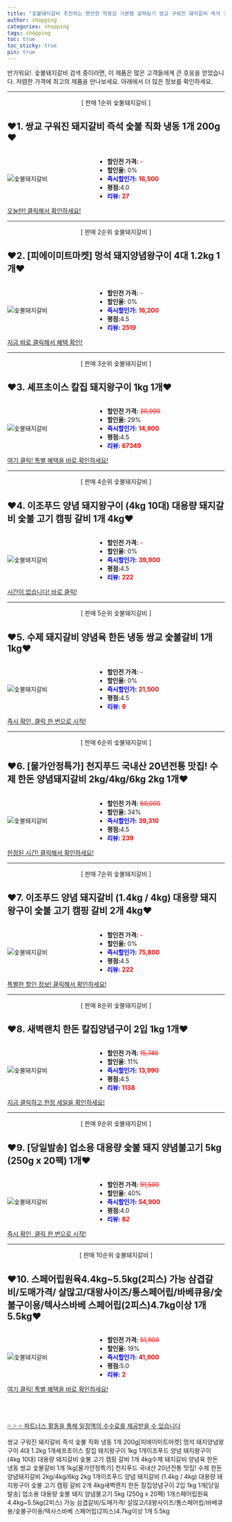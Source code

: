 ```yaml
---
title: "숯불돼지갈비 추천하는 편안한 착용감 기본템 살펴보기 쌍교 구워진 돼지갈비 즉석 숯불"
author: shopping
categories: shopping
tags: shopping
toc: true
toc_sticky: true
pin: true
---
```

반가워요!. 숯불돼지갈비 검색 중이라면, 이 제품은 많은 고객들에게 큰 호응을 얻었습니다. 저렴한 가격에 최고의 제품을 만나보세요. 아래에서 더 많은 정보를 확인하세요.

---
<p class="toplist" style="margin: 0 auto; display: block; width: fit-content;">[ 판매 1순위 숯불돼지갈비 ]</p>

<h2><strong>❤️1. 쌍교 구워진 돼지갈비 즉석 숯불 직화 냉동 1개 200g❤️</strong></h2>

<div style="display: flex; align-items: center;">
    <div style="flex: 0.4;">
        <img src="https://thumbnail8.coupangcdn.com/thumbnails/remote/230x230ex/image/vendor_inventory/f323/cee7e5a9f5fd217b9592f71cf02380355fc3c89be46c9c667297c2c24784.png" alt="숯불돼지갈비" style="max-width: 100%;">
    </div>
    <div style="flex: 0.6; margin-left: 10px;">
        <ul>
            <li><strong>할인전 가격:</strong> <del style="color: red;">-</del></li>
            <li><strong>할인율:</strong> 0%</li>
            <li><span style='color:blue'><strong>즉시할인가:</strong></span> <span style='color:red'><strong>16,500</strong></span></li>
            <li><strong>평점:</strong>4.0</li>
            <li><span style='color:blue'><strong>리뷰:</strong></span> <span style='color:red'><strong>27</strong></span></li>
        </ul>
    </div>
</div>
<div class="center">
    <a href="https://selin100587.github.io?lptag=AF9450613&subid=githubio&pageKey=7800359267&traceid=V0-153&itemId=21124210708&vendorItemId=88185986254" class="myButton">
        오늘만! 클릭해서 확인하세요!
    </a>
</div>


---
<p class="toplist" style="margin: 0 auto; display: block; width: fit-content;">[ 판매 2순위 숯불돼지갈비 ]</p>

<h2><strong>❤️2. [피에이미트마켓] 멍석 돼지양념왕구이 4대 1.2kg 1개❤️</strong></h2>

<div style="display: flex; align-items: center;">
    <div style="flex: 0.4;">
        <img src="https://thumbnail7.coupangcdn.com/thumbnails/remote/230x230ex/image/vendor_inventory/f617/f03122133c55a284b1064a36f6ea672589daae24cb51eac90130a2b4457a.jpg" alt="숯불돼지갈비" style="max-width: 100%;">
    </div>
    <div style="flex: 0.6; margin-left: 10px;">
        <ul>
            <li><strong>할인전 가격:</strong> <del style="color: red;">-</del></li>
            <li><strong>할인율:</strong> 0%</li>
            <li><span style='color:blue'><strong>즉시할인가:</strong></span> <span style='color:red'><strong>16,200</strong></span></li>
            <li><strong>평점:</strong>4.5</li>
            <li><span style='color:blue'><strong>리뷰:</strong></span> <span style='color:red'><strong>2519</strong></span></li>
        </ul>
    </div>
</div>
<div class="center">
    <a href="https://selin100587.github.io?lptag=AF9450613&subid=githubio&pageKey=7310416012&traceid=V0-153&itemId=18726991409&vendorItemId=3043598397" class="myButton">
        지금 바로 클릭해서 혜택 확인!
    </a>
</div>


---
<p class="toplist" style="margin: 0 auto; display: block; width: fit-content;">[ 판매 3순위 숯불돼지갈비 ]</p>

<h2><strong>❤️3. 셰프초이스 칼집 돼지왕구이 1kg 1개❤️</strong></h2>

<div style="display: flex; align-items: center;">
    <div style="flex: 0.4;">
        <img src="https://thumbnail10.coupangcdn.com/thumbnails/remote/230x230ex/image/retail/images/3516644821665122-9cbbfabc-f651-4971-8bac-383976700640.jpg" alt="숯불돼지갈비" style="max-width: 100%;">
    </div>
    <div style="flex: 0.6; margin-left: 10px;">
        <ul>
            <li><strong>할인전 가격:</strong> <del style="color: red;">20,990</del></li>
            <li><strong>할인율:</strong> 29%</li>
            <li><span style='color:blue'><strong>즉시할인가:</strong></span> <span style='color:red'><strong>14,900</strong></span></li>
            <li><strong>평점:</strong>4.5</li>
            <li><span style='color:blue'><strong>리뷰:</strong></span> <span style='color:red'><strong>67349</strong></span></li>
        </ul>
    </div>
</div>
<div class="center">
    <a href="https://selin100587.github.io?lptag=AF9450613&subid=githubio&pageKey=1302218263&traceid=V0-153&itemId=2316141049&vendorItemId=70312854976" class="myButton">
        여기 클릭! 특별 혜택을 바로 확인하세요!
    </a>
</div>


---
<p class="toplist" style="margin: 0 auto; display: block; width: fit-content;">[ 판매 4순위 숯불돼지갈비 ]</p>

<h2><strong>❤️4. 이조푸드 양념 돼지왕구이 (4kg 10대) 대용량 돼지갈비 숯불 고기 캠핑 갈비 1개 4kg❤️</strong></h2>

<div style="display: flex; align-items: center;">
    <div style="flex: 0.4;">
        <img src="https://thumbnail9.coupangcdn.com/thumbnails/remote/230x230ex/image/vendor_inventory/3f8f/183f727fe9793e3f42acc867070bf2aca00cde301b16da434e36e6e22f07.jpg" alt="숯불돼지갈비" style="max-width: 100%;">
    </div>
    <div style="flex: 0.6; margin-left: 10px;">
        <ul>
            <li><strong>할인전 가격:</strong> <del style="color: red;">-</del></li>
            <li><strong>할인율:</strong> 0%</li>
            <li><span style='color:blue'><strong>즉시할인가:</strong></span> <span style='color:red'><strong>39,900</strong></span></li>
            <li><strong>평점:</strong>4.5</li>
            <li><span style='color:blue'><strong>리뷰:</strong></span> <span style='color:red'><strong>222</strong></span></li>
        </ul>
    </div>
</div>
<div class="center">
    <a href="https://selin100587.github.io?lptag=AF9450613&subid=githubio&pageKey=1991002505&traceid=V0-153&itemId=3388155950&vendorItemId=86114023818" class="myButton">
        시간이 없습니다! 바로 클릭!
    </a>
</div>


---
<p class="toplist" style="margin: 0 auto; display: block; width: fit-content;">[ 판매 5순위 숯불돼지갈비 ]</p>

<h2><strong>❤️5. 수제 돼지갈비 양념육 한돈 냉동 쌍교 숯불갈비 1개 1kg❤️</strong></h2>

<div style="display: flex; align-items: center;">
    <div style="flex: 0.4;">
        <img src="https://thumbnail9.coupangcdn.com/thumbnails/remote/230x230ex/image/vendor_inventory/833d/26c0252621cc212934628c91a8e1b487f051b2846c33f42118e1a205c965.jpg" alt="숯불돼지갈비" style="max-width: 100%;">
    </div>
    <div style="flex: 0.6; margin-left: 10px;">
        <ul>
            <li><strong>할인전 가격:</strong> <del style="color: red;">-</del></li>
            <li><strong>할인율:</strong> 0%</li>
            <li><span style='color:blue'><strong>즉시할인가:</strong></span> <span style='color:red'><strong>21,500</strong></span></li>
            <li><strong>평점:</strong>4.5</li>
            <li><span style='color:blue'><strong>리뷰:</strong></span> <span style='color:red'><strong>9</strong></span></li>
        </ul>
    </div>
</div>
<div class="center">
    <a href="https://selin100587.github.io?lptag=AF9450613&subid=githubio&pageKey=7800387417&traceid=V0-153&itemId=21124328672&vendorItemId=88186102848" class="myButton">
        즉시 확인, 클릭 한 번으로 시작!
    </a>
</div>


---
<p class="toplist" style="margin: 0 auto; display: block; width: fit-content;">[ 판매 6순위 숯불돼지갈비 ]</p>

<h2><strong>❤️6. [물가안정특가] 천지푸드 국내산 20년전통 맛집! 수제 한돈 양념돼지갈비 2kg/4kg/6kg 2kg 1개❤️</strong></h2>

<div style="display: flex; align-items: center;">
    <div style="flex: 0.4;">
        <img src="https://thumbnail9.coupangcdn.com/thumbnails/remote/230x230ex/image/vendor_inventory/bef3/cf85ff620428a5a753c232dfed65049f2074ad550dc56783e528ff63fb21.jpg" alt="숯불돼지갈비" style="max-width: 100%;">
    </div>
    <div style="flex: 0.6; margin-left: 10px;">
        <ul>
            <li><strong>할인전 가격:</strong> <del style="color: red;">60,000</del></li>
            <li><strong>할인율:</strong> 34%</li>
            <li><span style='color:blue'><strong>즉시할인가:</strong></span> <span style='color:red'><strong>39,310</strong></span></li>
            <li><strong>평점:</strong>4.5</li>
            <li><span style='color:blue'><strong>리뷰:</strong></span> <span style='color:red'><strong>239</strong></span></li>
        </ul>
    </div>
</div>
<div class="center">
    <a href="https://selin100587.github.io?lptag=AF9450613&subid=githubio&pageKey=7230424151&traceid=V0-153&itemId=18345417684&vendorItemId=85563576301" class="myButton">
        한정된 시간! 클릭해서 확인하세요!
    </a>
</div>


---
<p class="toplist" style="margin: 0 auto; display: block; width: fit-content;">[ 판매 7순위 숯불돼지갈비 ]</p>

<h2><strong>❤️7. 이조푸드 양념 돼지갈비 (1.4kg / 4kg) 대용량 돼지왕구이 숯불 고기 캠핑 갈비 2개 4kg❤️</strong></h2>

<div style="display: flex; align-items: center;">
    <div style="flex: 0.4;">
        <img src="https://thumbnail9.coupangcdn.com/thumbnails/remote/230x230ex/image/vendor_inventory/3f8f/183f727fe9793e3f42acc867070bf2aca00cde301b16da434e36e6e22f07.jpg" alt="숯불돼지갈비" style="max-width: 100%;">
    </div>
    <div style="flex: 0.6; margin-left: 10px;">
        <ul>
            <li><strong>할인전 가격:</strong> <del style="color: red;">-</del></li>
            <li><strong>할인율:</strong> 0%</li>
            <li><span style='color:blue'><strong>즉시할인가:</strong></span> <span style='color:red'><strong>75,800</strong></span></li>
            <li><strong>평점:</strong>4.5</li>
            <li><span style='color:blue'><strong>리뷰:</strong></span> <span style='color:red'><strong>222</strong></span></li>
        </ul>
    </div>
</div>
<div class="center">
    <a href="https://selin100587.github.io?lptag=AF9450613&subid=githubio&pageKey=1991002505&traceid=V0-153&itemId=3388155951&vendorItemId=86114023812" class="myButton">
        특별한 할인 정보! 클릭해서 확인하세요!
    </a>
</div>


---
<p class="toplist" style="margin: 0 auto; display: block; width: fit-content;">[ 판매 8순위 숯불돼지갈비 ]</p>

<h2><strong>❤️8. 새벽랜치 한돈 칼집양념구이 2입 1kg 1개❤️</strong></h2>

<div style="display: flex; align-items: center;">
    <div style="flex: 0.4;">
        <img src="https://thumbnail7.coupangcdn.com/thumbnails/remote/230x230ex/image/rs_quotation_api/amotadby/da984658c794416c8807aa3c53041679.jpg" alt="숯불돼지갈비" style="max-width: 100%;">
    </div>
    <div style="flex: 0.6; margin-left: 10px;">
        <ul>
            <li><strong>할인전 가격:</strong> <del style="color: red;">15,740</del></li>
            <li><strong>할인율:</strong> 11%</li>
            <li><span style='color:blue'><strong>즉시할인가:</strong></span> <span style='color:red'><strong>13,990</strong></span></li>
            <li><strong>평점:</strong>4.5</li>
            <li><span style='color:blue'><strong>리뷰:</strong></span> <span style='color:red'><strong>1138</strong></span></li>
        </ul>
    </div>
</div>
<div class="center">
    <a href="https://selin100587.github.io?lptag=AF9450613&subid=githubio&pageKey=7502986066&traceid=V0-153&itemId=19643950707&vendorItemId=86750105008" class="myButton">
        지금 클릭하고 한정 세일을 확인하세요!
    </a>
</div>


---
<p class="toplist" style="margin: 0 auto; display: block; width: fit-content;">[ 판매 9순위 숯불돼지갈비 ]</p>

<h2><strong>❤️9. [당일발송] 업소용 대용량 숯불 돼지 양념불고기 5kg (250g x 20팩) 1개❤️</strong></h2>

<div style="display: flex; align-items: center;">
    <div style="flex: 0.4;">
        <img src="https://thumbnail6.coupangcdn.com/thumbnails/remote/230x230ex/image/vendor_inventory/5507/23d2ed4ef4504f6b540d8cd4769785627d935da21811c5fdac13c7fedb91.jpg" alt="숯불돼지갈비" style="max-width: 100%;">
    </div>
    <div style="flex: 0.6; margin-left: 10px;">
        <ul>
            <li><strong>할인전 가격:</strong> <del style="color: red;">91,500</del></li>
            <li><strong>할인율:</strong> 40%</li>
            <li><span style='color:blue'><strong>즉시할인가:</strong></span> <span style='color:red'><strong>54,900</strong></span></li>
            <li><strong>평점:</strong>4.0</li>
            <li><span style='color:blue'><strong>리뷰:</strong></span> <span style='color:red'><strong>82</strong></span></li>
        </ul>
    </div>
</div>
<div class="center">
    <a href="https://selin100587.github.io?lptag=AF9450613&subid=githubio&pageKey=8059699284&traceid=V0-153&itemId=22314871074&vendorItemId=89360272323" class="myButton">
        즉시 확인, 클릭 한 번으로 시작!
    </a>
</div>


---
<p class="toplist" style="margin: 0 auto; display: block; width: fit-content;">[ 판매 10순위 숯불돼지갈비 ]</p>

<h2><strong>❤️10. 스페어립원육4.4kg~5.5kg(2피스) 가능 삼겹갈비/도매가격/ 살많고/대왕사이즈/통스페어립/바베큐용/숯불구이용/텍사스바베 스페어립(2피스)4.7kg이상 1개 5.5kg❤️</strong></h2>

<div style="display: flex; align-items: center;">
    <div style="flex: 0.4;">
        <img src="https://thumbnail9.coupangcdn.com/thumbnails/remote/230x230ex/image/vendor_inventory/5a00/3aafd33c4673d9f50feda7c479bc0e6710ad7b8d3332a6bba65417cf285c.jpg" alt="숯불돼지갈비" style="max-width: 100%;">
    </div>
    <div style="flex: 0.6; margin-left: 10px;">
        <ul>
            <li><strong>할인전 가격:</strong> <del style="color: red;">51,900</del></li>
            <li><strong>할인율:</strong> 19%</li>
            <li><span style='color:blue'><strong>즉시할인가:</strong></span> <span style='color:red'><strong>41,900</strong></span></li>
            <li><strong>평점:</strong>5.0</li>
            <li><span style='color:blue'><strong>리뷰:</strong></span> <span style='color:red'><strong>2</strong></span></li>
        </ul>
    </div>
</div>
<div class="center">
    <a href="https://selin100587.github.io?lptag=AF9450613&subid=githubio&pageKey=8145323369&traceid=V0-153&itemId=23156981821&vendorItemId=90189831583" class="myButton">
        여기 클릭! 특별 혜택을 바로 확인하세요!
    </a>
</div>

<br><br><br>[💦 💦 💦 파트너스 활동을 통해 일정액의 수수료를 제공받을 수 있습니다](https://link.coupang.com/a/bcpT2c)<br><br>쌍교 구워진 돼지갈비 즉석 숯불 직화 냉동 1개 200g[피에이미트마켓] 멍석 돼지양념왕구이 4대 1.2kg 1개셰프초이스 칼집 돼지왕구이 1kg 1개이조푸드 양념 돼지왕구이 (4kg 10대) 대용량 돼지갈비 숯불 고기 캠핑 갈비 1개 4kg수제 돼지갈비 양념육 한돈 냉동 쌍교 숯불갈비 1개 1kg[물가안정특가] 천지푸드 국내산 20년전통 맛집! 수제 한돈 양념돼지갈비 2kg/4kg/6kg 2kg 1개이조푸드 양념 돼지갈비 (1.4kg / 4kg) 대용량 돼지왕구이 숯불 고기 캠핑 갈비 2개 4kg새벽랜치 한돈 칼집양념구이 2입 1kg 1개[당일발송] 업소용 대용량 숯불 돼지 양념불고기 5kg (250g x 20팩) 1개스페어립원육4.4kg~5.5kg(2피스) 가능 삼겹갈비/도매가격/ 살많고/대왕사이즈/통스페어립/바베큐용/숯불구이용/텍사스바베 스페어립(2피스)4.7kg이상 1개 5.5kg
